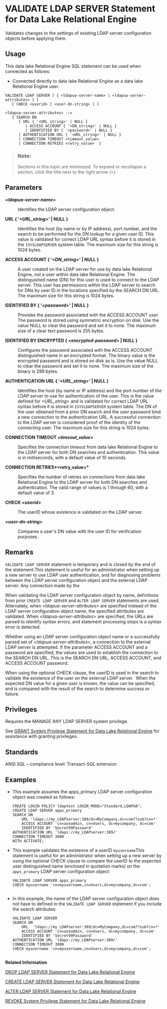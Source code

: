 <!-- loioa426f91384f21015b827d45ce9fce3a7 -->

# VALIDATE LDAP SERVER Statement for Data Lake Relational Engine

Validates changes to the settings of existing LDAP server configuration objects before applying them.



<a name="loioa426f91384f21015b827d45ce9fce3a7__section_ovp_dvr_znb"/>

## Usage

This data lake Relational Engine SQL statement can be used when connected as follows:

-   Connected directly to data lake Relational Engine as a data lake Relational Engine user.



```
VALIDATE LDAP SERVER [ { <ldapua-server-name> | <ldapua-server-attributes> } ]
   [ CHECK <userid> [ <user-dn-string> ] ]
```

```
<ldapua-server-attributes> ::=
   { SEARCH DN
      { URL { '<URL_string>' | NULL } 
         | ACCESS ACCOUNT { '<DN_string>' | NULL } 
         | IDENTIFIED BY { '<password>' | NULL }
      | AUTHENTICATION URL { '<URL_string>' | NULL } 
      | CONNECTION TIMEOUT <timeout_value> 
      | CONNECTION RETRIES <retry_value>  }
```



> ### Note:  
> Sections in this topic are minimized. To expand or recollapse a section, click the title next to the right arrow \(*\>*\).



<a name="loioa426f91384f21015b827d45ce9fce3a7__IQ_Parameters"/>

## Parameters


<dl>
<dt><b>

*<ldapua-server-name\>*

</b></dt>
<dd>

Identifies the LDAP server configuration object.



</dd><dt><b>

URL \{ '*<URL\_string\>*' | NULL \}

</b></dt>
<dd>

Identifies the host \(by name or by IP address\), port number, and the search to be performed for the DN lookup for a given user ID. This value is validated for correct LDAP URL syntax before it is stored in the `ISYSLDAPSERVER` system table. The maximum size for this string is 1024 bytes.



</dd><dt><b>

ACCESS ACCOUNT \{ '*<DN\_string\>*' | NULL \}

</b></dt>
<dd>

A user created on the LDAP server for use by data lake Relational Engine, not a user within data lake Relational Engine. The distinguished name \(DN\) for this user is used to connect to the LDAP server. This user has permissions within the LDAP server to search for DNs by user ID in the locations specified by the SEARCH DN URL. The maximum size for this string is 1024 bytes.



</dd><dt><b>

IDENTIFIED BY \{ '*<password\>*' | NULL \}

</b></dt>
<dd>

Provides the password associated with the ACCESS ACCOUNT user. The password is stored using symmetric encryption on disk. Use the value NULL to clear the password and set it to none. The maximum size of a clear text password is 255 bytes.



</dd><dt><b>

IDENTIFIED BY ENCRYPTED \{ *<encrypted-password\>* | NULL \}

</b></dt>
<dd>

Configures the password associated with the ACCESS ACCOUNT distinguished name in an encrypted format. The binary value is the encrypted password and is stored on disk as is. Use the value NULL to clear the password and set it to none. The maximum size of the binary is 289 bytes.



</dd><dt><b>

AUTHENTICATION URL \{ '*<URL\_string\>*' | NULL \}

</b></dt>
<dd>

Identifies the host \(by name or IP address\) and the port number of the LDAP server to use for authentication of the user. This is the value defined for *<URL\_string\>* and is validated for correct LDAP URL syntax before it is stored in `ISYSLDAPSERVER` system table. The DN of the user obtained from a prior DN search and the user password bind a new connection to the authentication URL. A successful connection to the LDAP server is considered proof of the identity of the connecting user. The maximum size for this string is 1024 bytes.



</dd><dt><b>

CONNECTION TIMEOUT *<timeout\_value\>*

</b></dt>
<dd>

Specifies the connection timeout from data lake Relational Engine to the LDAP server for both DN searches and authentication. This value is in milliseconds, with a default value of 10 seconds.



</dd><dt><b>

CONNECTION RETRIES*<retry\_value\>*

</b></dt>
<dd>

Specifies the number of retries on connections from data lake Relational Engine to the LDAP server for both DN searches and authentication. The valid range of values is 1 through 60, with a default value of 3.



</dd><dt><b>

CHECK *<userid\>*

</b></dt>
<dd>

The userID whose existence is validated on the LDAP server.



</dd><dt><b>

*<user-dn-string\>*

</b></dt>
<dd>

Compares a user's DN value with the user ID for verification purposes.



</dd>
</dl>



<a name="loioa426f91384f21015b827d45ce9fce3a7__IQ_Usage"/>

## Remarks

`VALIDATE LDAP SERVER` statement is temporary and is closed by the end of the statement.This statement is useful for an administrator when setting up a new server to use LDAP user authentication, and for diagnosing problems between the LDAP server configuration object and the external LDAP server. Any connection made by the

When validating the LDAP server configuration object by name, definitions from prior `CREATE LDAP SERVER` and `ALTER LDAP SERVER` statements are used. Alternately, when *<ldapua-server-attributes\>* are specified instead of the LDAP server configuration object name, the specified attributes are validated. When *<ldapua-server-attributes\>* are specified, the URLs are parsed to identify syntax errors, and statement processing stops is a syntax error is detected.

Whether using an LDAP server configuration object name or a successfully parsed set of *<ldapua-server-attributes\>*, a connection to the external LDAP server is attempted. If the parameter ACCESS ACCOUNT and a password are specified, the values are used to establish the connection to the SEARCH DN URL. This is the SEARCH DN URL, ACCESS ACCOUNT, and ACCESS ACCOUNT password.

When using the optional CHECK clause, the userID is used in the search to validate the existence of the user on the external LDAP server.  When the expected DN value for a given user is known, the value can be specified, and is compared with the result of the search to determine success or failure.



<a name="loioa426f91384f21015b827d45ce9fce3a7__IQ_Permissions"/>

## Privileges

Requires the MANAGE ANY LDAP SERVER system privilege.

See [GRANT System Privilege Statement for Data Lake Relational Engine](grant-system-privilege-statement-for-data-lake-relational-engine-a3dfcb0.md) for assistance with granting privileges.



<a name="loioa426f91384f21015b827d45ce9fce3a7__IQ_Standards"/>

## Standards

ANSI SQL – compliance level: Transact-SQL extension



<a name="loioa426f91384f21015b827d45ce9fce3a7__IQ_Examples"/>

## Examples

-   This example assumes the apps\_primary LDAP server configuration object was created as follows:

    ```
    CREATE LOGIN POLICY ldaptest LOGIN_MODE="Standard,LDAPUA";
    CREATE LDAP SERVER apps_primary 
    SEARCH DN 
    	URL 'ldaps://my_LDAPserver:389/dc=MyCompany,dc=com??sub?cn=*' 
    	ACCESS ACCOUNT 'cn=aseadmin, cn=Users, dc=mycompany, dc=com' 
    	IDENTIFIED BY 'Secret99Password' 
    AUTHENTICATION URL 'ldaps://my_LDAPserver:389/' 
    CONNECTION TIMEOUT 3000 
    WITH ACTIVATE;
    ```

-   This example validates the existence of a userID `myusername`This statement is useful for an administrator when setting up a new server by using the optional CHECK clause to compare the userID to the expected user distinguished name \(enclosed in quotation marks\) on the `apps_primary` LDAP server configuration object:

    ```
    VALIDATE LDAP SERVER apps_primary
    CHECK myusername 'cn=myusername,cn=Users,dc=mycompany,dc=com';
     
    ```

-   In this example, the name of the LDAP server configuration object does not have to defined in the `VALIDATE LDAP SERVER` statement if you include the search attributes:

    ```
    VALIDATE LDAP SERVER 
    SEARCH DN 
    	URL  'ldaps://my_LDAPserver:389/dc=MyCompany,dc=com??sub?cn=*' 
    	ACCESS ACCOUNT 'cn=aseadmin, cn=Users, dc=mycompany, dc=com'
    	IDENTIFIED BY 'Secret99Password'
    AUTHENTICATION URL 'ldaps://my_LDAPserver:389/'
    CONNECTION TIMEOUT 3000
    CHECK myusername 'cn=myusername,cn=Users,dc=mycompany,dc=com';
     
    ```


**Related Information**  


[DROP LDAP SERVER Statement for Data Lake Relational Engine](drop-ldap-server-statement-for-data-lake-relational-engine-a426759.md "Removes the named LDAP server configuration object from the SYSLDAPSERVER system view after verifying that the LDAP server configuration object is not in a READY or ACTIVE state.")

[CREATE LDAP SERVER Statement for Data Lake Relational Engine](create-ldap-server-statement-for-data-lake-relational-engine-a424e90.md "Creates a new LDAP server configuration object for LDAP user authentication. Parameters defined during the creation of an LDAP server configuration object are stored in the ISYSLDAPSERVER (system view SYSLDAPSERVER) system table.")

[ALTER LDAP SERVER Statement for Data Lake Relational Engine](alter-ldap-server-statement-for-data-lake-relational-engine-a425eb5.md "Any changes to an LDAP server configuration object are applied on subsequent connections. Any connection already started when the change is applied does not immediately reflect the change.")

[REVOKE System Privilege Statement for Data Lake Relational Engine](revoke-system-privilege-statement-for-data-lake-relational-engine-a3eadda.md "Removes specific system privileges from specific users and the right to administer the privilege.")

